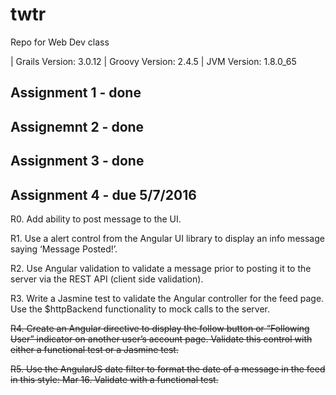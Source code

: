 # twtr
Repo for Web Dev class

| Grails Version: 3.0.12
| Groovy Version: 2.4.5
| JVM Version: 1.8.0_65

## Assignment 1 - done

## Assignemnt 2 - done

## Assignment 3 - done

## Assignment 4 - due 5/7/2016

R0. Add ability to post message to the UI. 

R1. Use a alert control from the Angular UI library to display an info message saying ‘Message Posted!’.

R2. Use Angular validation to validate a message prior to posting it to the server via the REST API (client side validation).

R3. Write a Jasmine test to validate the Angular controller for the feed page. Use the $httpBackend functionality to mock calls to the server.

~~R4. Create an Angular directive to display the follow button or “Following User” indicator on another user’s account page. Validate this control with either a functional test or a Jasmine test.~~

~~R5. Use the AngularJS date filter to format the date of a message in the feed in this style: Mar 16. Validate with a functional test.~~
